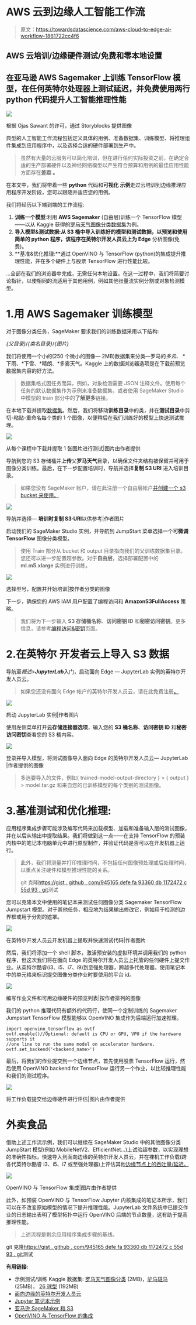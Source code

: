 # AWS 云到边缘人工智能工作流

> 原文：<https://towardsdatascience.com/aws-cloud-to-edge-ai-workflow-1861722cc4f6>

## AWS 云培训/边缘硬件测试/免费和零本地设置

## 在亚马逊 AWS Sagemaker 上训练 TensorFlow 模型，在任何英特尔处理器上测试延迟，并免费使用两行 python 代码提升人工智能推理性能

![](img/323b16b5181bf95c0b3f5cd9ed1ce1a4.png)

根据 Ojas Sawant 的许可，通过 Storyblocks 提供图像

典型的人工智能工作流程包括定义具体的用例、准备数据集、训练模型、将推理组件集成到应用程序中，以及选择合适的硬件部署到生产中。

> 虽然有大量的云服务可以简化培训，但在进行任何实际投资之前，在确定合适的生产部署硬件以及神经网络模型以产生符合预算和用例的最佳应用性能方面存在**差距** **。**

在本文中，我们将带着一些 **python** 代码和**可视化** **示例**走过云培训到边缘推理应用程序开发阶段，您可以跟随并适应您的用例。

我们将经历以下端到端的工作流程:

1.  **训练一个模型**:利用 **AWS Sagemaker** (自由层)训练一个 TensorFlow 模型——以从 Kaggle 获得的[罗马天气图像分类数据集](https://www.kaggle.com/datasets/rogeriovaz/rome-weather-classification)为例。
2.  **导入模型&测试数据:**从 S3 桶中导入训练好的模型和测试数据，以预览和使用简单的 python 程序，该程序在**英特尔开发人员云上为 Edge** 分析图像(免费)。
3.  **基准&优化推理:**通过 OpenVINO 与 TensorFlow (python)的集成提升推理性能，并在多个硬件上与股票 TensorFlow 进行性能比较。

…全部在我们的浏览器中完成，无需任何本地设置。在这一过程中，我们将简要讨论指针，以使相同的流适用于其他用例，例如其他张量流实例分割或对象检测模型。

# 1.用 AWS Sagemaker 训练模型

对于图像分类任务，SageMaker 要求我们的训练数据采用以下结构:

*{父目录}*/*{类名目录}*/*{图片}*

我们将使用一个小的(250 个微小的图像— 2MB)数据集来分类—罗马的*多云、* *下雨、*下雪、*晴朗、*多雾天气。Kaggle 上的数据浏览器选项是在下载前预览数据集内容的好方法。

> 数据集格式因任务而异，例如，对象检测需要 JSON 注释文件。使用每个任务的默认数据集作为示例来准备数据集，或者使用 SageMaker Studio 中模型的 train 部分中的**了解更多**链接。

在本地下载并提取[数据集](https://www.kaggle.com/datasets/rogeriovaz/rome-weather-classification)。然后，我们将移动**训练目录**中的类，并在**测试目录**中剪切-粘贴-重命名每个类的 1 个图像，以便稍后在我们训练好的模型上快速测试推理。

![](img/6da9717eae078bff2db8da6f6c6549e5.png)

从每个课程中下载并提取 1 张图片进行测试|图片由作者提供

导航到您的 S3 存储桶并**上传**父**罗马天气**目录，以确保文件夹结构被保留并可用于图像分类训练。最后，在下一步配置培训时，导航并选择**复制 S3 URI** 进入培训目录。

> 如果您没有 SageMaker 帐户，请在此注册一个自由层帐户[并创建一个 s3 bucket 来使用。](https://aws.amazon.com/sagemaker/pricing/)

![](img/ccdf929f17607b2e5ec4826efe813054.png)

导航并选择— **培训时复制 S3·URI**以供参考|作者图片

启动我们的 SageMaker Studio 实例，并导航到 JumpStart 菜单选择一个**可微调 TensorFlow** 图像分类模型。

> 使用 Train 部分从 bucket 和 output 目录指向我们的父训练数据集目录。您还可以进一步配置超参数。对于**自由层**，选择部署配置中的 **ml.m5.xlarge** 实例进行训练。

![](img/c75f451af6daafaba13a75fb07cf9d0b.png)

选择型号，配置并开始培训|按作者分类的图像

下一步，确保您的 AWS IAM 用户配置了编程访问和 **AmazonS3FullAccess** 策略。

> 我们将为下一步输入 **S3 存储桶名称**、**访问密钥 ID** 和**秘密访问密钥**。更多信息，请参考[编程访问&密钥](https://docs.aws.amazon.com/general/latest/gr/aws-sec-cred-types.html#access-keys-and-secret-access-keys)页面。

# 2.**在英特尔** **开发者云**上导入 S3 数据

导航至*概述*>***JupyterLab***入门，启动面向 Edge — JupyterLab 实例的英特尔开发人员云。

> 如果您还没有面向 Edge 帐户的英特尔开发人员云，请在此免费注册[。](https://www.intel.com/content/www/us/en/developer/tools/devcloud/edge/overview.html)

![](img/5986ccf7f39b17bdbfc0c46715e82f7d.png)

启动 JupyterLab 实例|作者图片

使用左侧菜单打开**云存储连接器选项**，输入您的 **S3 桶名称**、**访问密钥 ID** 和**秘密访问密钥**查看您的 S3 桶内容。

![](img/fa75495dd3bea748e15c01a048c4baea.png)

登录并导入模型，将测试图像导入面向 Edge 的英特尔开发人员云— JupyterLab |作者提供的图像

> 多选要导入的文件，例如{ trained-model-output-directory } > { output } > model.tar.gz 和来自您的已训练模型的每个类别的测试图像。

# 3.基准测试和优化推理:

应用程序集成步骤可能涉及编写代码来加载模型、加载和准备输入层的测试图像，并在以后从输出中提取结果。我们将做到这一点——在支持 TensorFlow 的预装内核中的笔记本电脑单元中进行原型制作，并验证代码是否可以在开发机器上运行。

> 此外，我们将测量并打印推理时间，不包括任何图像预处理或后处理时间，以重点关注硬件和模型推理性能的关系。
> 
> git 克隆[https://gist . github . com/945165 defe fa 93360 db 1172472 c 55d 93 . git](https://gist.github.com/945165defefa93360db1172472c55d93.git)测试

您可以克隆本文中使用的笔记本来测试任何图像分类 Sagemaker TensorFlow Jumpstart 模型。对于其他任务，相应地为结果输出修改它，例如用于检测的边界框或用于分割的遮罩。

![](img/dae7af1b9913a60b1f949ba5b848ee7c.png)

在英特尔开发人员云开发机器上提取并快速测试代码|作者图片

然后，我们将添加一个 shell 脚本，激活预安装的虚拟环境并调用我们的 python 程序，但这次我们将在面向 Edge 的英特尔开发人员云上托管的任何硬件上提交作业。从英特尔酷睿(i3、i5、i7、i9)到至强处理器，跨越多代处理器。使用笔记本中的单元格来标识提交图像分类作业时要使用的平台 id。

![](img/57abe27be0237f2e713642605600bc4d.png)

编写作业文件和可用边缘硬件的预览列表|按作者排列的图像

我们的 python 推理代码有额外的代码行，使同一个定制训练的 Sagemaker Jumpstart TensorFlow 模型能够以 OpenVINO 集成作为后端运行加速推理。

```
import openvino_tensorflow as ovtf
ovtf.enable()//Optional: default is CPU or GPU, VPU if the hardware supports it
//one line to run the same model on accelerator hardware.
ovtf.set_backend('<backend_name>')
```

最后，将我们的作业提交到一个边缘节点，首先使用股票 TensorFlow 运行，然后使用 OpenVINO backend for TensorFlow 运行另一个作业，以比较推理性能和我们的测试程序。

![](img/3e1310541f48f9c87c5610e3461acd71.png)

将工作负载提交给边缘硬件进行评估|图片由作者提供

# 外卖食品

借助上述工作流示例，我们可以继续在 SageMaker Studio 中的其他图像分类 JumpStart 模型(例如 MobileNetV2、EfficientNet…)上试验超参数，以实现理想的准确性指标，快速导入到面向边缘的英特尔开发人员云，并在裸机工作负载(跨各代英特尔酷睿 i3、i5、i7 或至强处理器)上评估其他[边缘节点上的吞吐量/延迟。](https://www.intel.com/content/www/us/en/developer/tools/devcloud/edge/hardware-workloads.html)

![](img/f98c664abc0878540aa4654c6f523aa0.png)

OpenVINO 与 TensorFlow 集成|图片由作者提供

此外，如预装 OpenVINO 与 TensorFlow Jupyter 内核集成的笔记本所示，我们可以在不改变原始模型的情况下提升推理性能。JupyterLab 文件系统中已提交作业的日志输出表明了模型拓扑中运行 OpenVINO 后端的节点数量，这有助于提高推理性能。

> 上述流程是剩余应用程序集成步骤的基线。

git 克隆[https://gist . github . com/945165 defe fa 93360 db 1172472 c 55d 93 . git](https://gist.github.com/945165defefa93360db1172472c55d93.git)测试

**有用链接:**

*   示例测试/训练 Kaggle 数据集:
    [罗马天气图像分类](https://www.kaggle.com/datasets/rogeriovaz/rome-weather-classification) (2MB)，[驴马斑马](https://www.kaggle.com/datasets/ifeanyinneji/donkeys-horses-zebra-images-dataset) (25MB)， [26 球型](https://www.kaggle.com/datasets/gpiosenka/balls-image-classification) (192MB)
*   [面向边缘的英特尔开发人员云](https://www.intel.com/content/www/us/en/developer/tools/devcloud/edge/overview.html)
*   [Jupyter 笔记本示例](https://gist.github.com/ojjsaw/945165defefa93360db1172472c55d93)
*   [亚马逊 SageMaker 和 S3](https://aws.amazon.com/sagemaker/pricing/)
*   [OpenVINO 与 TensorFlow 的集成](https://github.com/openvinotoolkit/openvino_tensorflow)